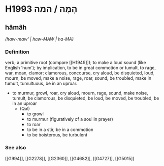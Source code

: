 # H1993 הָמָה / המה

## hâmâh

_(haw-maw' | haw-MAW | ha-MA)_

### Definition

verb; a primitive root (compare [[H1949]]); to make a loud sound (like English 'hum'); by implication, to be in great commotion or tumult, to rage, war, moan, clamor; clamorous, concourse, cry aloud, be disquieted, loud, mourn, be moved, make a noise, rage, roar, sound, be troubled, make in tumult, tumultuous, be in an uproar.

- to murmur, growl, roar, cry aloud, mourn, rage, sound, make noise, tumult, be clamorous, be disquieted, be loud, be moved, be troubled, be in an uproar
    - (Qal)
        - to growl
        - to murmur (figuratively of a soul in prayer)
        - to roar
        - to be in a stir, be in a commotion
        - to be boisterous, be turbulent
### See also

[[G994]], [[G2278]], [[G2360]], [[G4682]], [[G4727]], [[G5015]]

